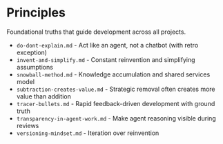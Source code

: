 # Principles

Foundational truths that guide development across all projects.

- `do-dont-explain.md` - Act like an agent, not a chatbot (with retro exception)
- `invent-and-simplify.md` - Constant reinvention and simplifying assumptions
- `snowball-method.md` - Knowledge accumulation and shared services model
- `subtraction-creates-value.md` - Strategic removal often creates more value than addition
- `tracer-bullets.md` - Rapid feedback-driven development with ground truth
- `transparency-in-agent-work.md` - Make agent reasoning visible during reviews
- `versioning-mindset.md` - Iteration over reinvention
